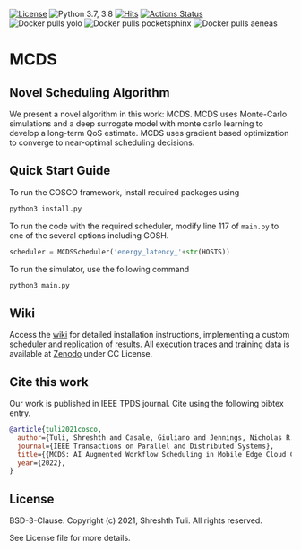 [![License](https://img.shields.io/badge/License-BSD%203--Clause-red.svg)](https://github.com/imperial-qore/COSCO/blob/master/LICENSE)
![Python 3.7, 3.8](https://img.shields.io/badge/python-3.7%20%7C%203.8-blue.svg)
[![Hits](https://hits.seeyoufarm.com/api/count/incr/badge.svg?url=https%3A%2F%2Fgithub.com%2Fimperial-qore%2FCOSCO&count_bg=%23FFC401&title_bg=%23555555&icon=&icon_color=%23E7E7E7&title=hits&edge_flat=false)](https://hits.seeyoufarm.com)
[![Actions Status](https://github.com/imperial-qore/SimpleFogSim/workflows/DeFog-Benchmarks/badge.svg)](https://github.com/imperial-qore/SimpleFogSim/actions)
<br>
![Docker pulls yolo](https://img.shields.io/docker/pulls/shreshthtuli/yolo?label=docker%20pulls%3A%20yolo)
![Docker pulls pocketsphinx](https://img.shields.io/docker/pulls/shreshthtuli/pocketsphinx?label=docker%20pulls%3A%20pocketsphinx)
![Docker pulls aeneas](https://img.shields.io/docker/pulls/shreshthtuli/aeneas?label=docker%20pulls%3A%20aeneas)

# MCDS

## Novel Scheduling Algorithm
We present a novel algorithm in this work: MCDS. MCDS uses Monte-Carlo simulations and a deep surrogate model with monte carlo learning to develop a long-term QoS estimate. MCDS uses gradient based optimization to converge to near-optimal scheduling decisions.

## Quick Start Guide
To run the COSCO framework, install required packages using
```bash
python3 install.py
```
To run the code with the required scheduler, modify line 117 of `main.py` to one of the several options including GOSH.
```python
scheduler = MCDSScheduler('energy_latency_'+str(HOSTS))
```

To run the simulator, use the following command
```bash
python3 main.py
```

## Wiki
Access the [wiki](https://github.com/imperial-qore/COSCO/wiki) for detailed installation instructions, implementing a custom scheduler and replication of results. All execution traces and training data is available at [Zenodo](https://zenodo.org/record/4897944) under CC License.

## Cite this work
Our work is published in IEEE TPDS journal. Cite using the following bibtex entry.
```bibtex
@article{tuli2021cosco,
  author={Tuli, Shreshth and Casale, Giuliano and Jennings, Nicholas R.},
  journal={IEEE Transactions on Parallel and Distributed Systems}, 
  title={{MCDS: AI Augmented Workflow Scheduling in Mobile Edge Cloud Computing Systems}}, 
  year={2022},
}
```

## License

BSD-3-Clause. 
Copyright (c) 2021, Shreshth Tuli.
All rights reserved.

See License file for more details.
